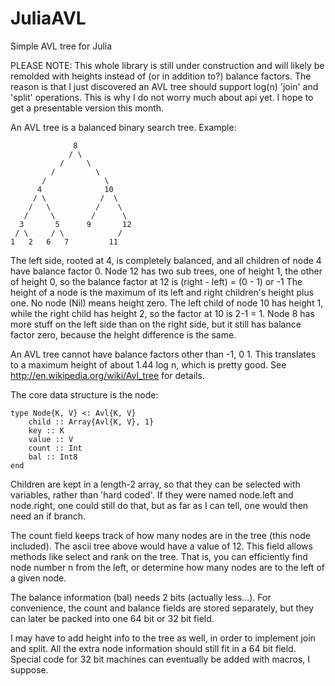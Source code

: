 JuliaAVL
========

Simple AVL tree for Julia


PLEASE NOTE: This whole library is still under construction and will likely be remolded with heights instead of (or in addition to?) balance factors. The reason is that I just discovered an AVL tree should support log(n) 'join' and 'split' operations. This is why I do not worry much about api yet. I hope to get a presentable version this month. 


An AVL tree is a balanced binary search tree. Example:
              
                  8
                 / \
               /     \
             /         \
           /             \
          4              10 
         / \            /  \
        /   \          /    \
       /     \        /      \
      3       5      9       12
     / \     / \            / 
    1   2   6   7         11 


The left side, rooted at 4, is completely balanced, and all children of node 4 have balance factor 0.
Node 12 has two sub trees, one of height 1, the other of height 0, so the balance factor at 12 is (right - left) = (0 - 1) or -1
The height of a node is the maximum of its left and right children's height plus one. No node (Nil) means height zero.
The left child of node 10 has height 1, while the right child has height 2, so the factor at 10 is 2-1 = 1. Node 8 has more stuff on the left side than on the right side, but it still has balance factor zero, because the height difference is the same.

An AVL tree cannot have balance factors other than -1, 0 1. This translates to a maximum height of about 1.44 log n, which is pretty good. See http://en.wikipedia.org/wiki/Avl_tree for details.


The core data structure is the node: 

    type Node{K, V} <: Avl{K, V}
    	child :: Array{Avl{K, V}, 1}
    	key :: K
    	value :: V
    	count :: Int
    	bal :: Int8
    end

Children are kept in a length-2 array, so that they can be selected with variables, rather than 'hard coded'. If they were named node.left and node.right, one could still do that, but as far as I can tell, one would then need an if branch. 

The count field keeps track of how many nodes are in the tree (this node included). The ascii tree above would have a value of 12. This field allows methods like select and rank on the tree. That is, you can efficiently find node number n from the left, or determine how many nodes are to the left of a given node.

The balance information (bal) needs 2 bits (actually less...). For convenience, the count and balance fields are stored separately, but they can later be packed into one 64 bit or 32 bit field.

I may have to add height info to the tree as well, in order to implement join and split. All the extra node information should still fit in a 64 bit field. Special code for 32 bit machines can eventually be added with macros, I suppose. 


